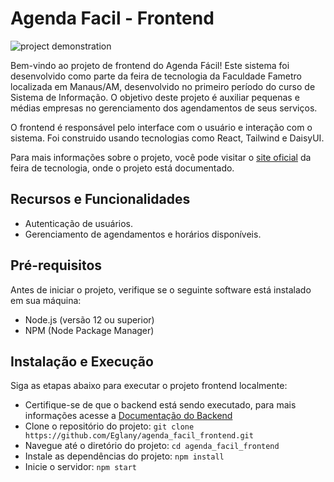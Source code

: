 # Agenda Facil - Frontend

<img src="./public/agenda_facil_project_demonstration.gif" alt="project demonstration" />

Bem-vindo ao projeto de frontend do Agenda Fácil! Este sistema foi desenvolvido como parte da feira de tecnologia da Faculdade Fametro localizada em Manaus/AM, desenvolvido no primeiro período do curso de Sistema de Informação. O objetivo deste projeto é auxiliar pequenas e médias empresas no gerenciamento dos agendamentos de seus serviços.

O frontend é responsável pelo interface com o usuário e interação com o sistema. Foi construido usando tecnologias como React, Tailwind e DaisyUI. 

Para mais informações sobre o projeto, você pode visitar o [site oficial](https://inovatec.junowoz.com/projetos/Agenda%20F%C3%A1cil) da feira de tecnologia, onde o projeto está documentado.

## Recursos e Funcionalidades

- Autenticação de usuários.
- Gerenciamento de agendamentos e horários disponíveis.

## Pré-requisitos

Antes de iniciar o projeto, verifique se o seguinte software está instalado em sua máquina:

- Node.js (versão 12 ou superior)
- NPM (Node Package Manager)

## Instalação e Execução

Siga as etapas abaixo para executar o projeto frontend localmente:

- Certifique-se de que o backend está sendo executado, para mais informações acesse a [Documentação do Backend](https://github.com/Eglany/agenda_facil_backend)
- Clone o repositório do projeto: `git clone https://github.com/Eglany/agenda_facil_frontend.git`
- Navegue até o diretório do projeto: `cd agenda_facil_frontend`
- Instale as dependências do projeto: `npm install`
- Inicie o servidor: `npm start`